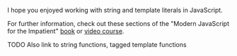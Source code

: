 I hope you enjoyed working with string and template literals in JavaScript. 

For further information, check out these sections of the "Modern JavaScript for the Impatient" [book](https://learning.oreilly.com/library/view/Modern+JavaScript+for+the+Impatient/9780136502166/ch01.xhtml#ch01lev1sec10) or [video course](https://learning.oreilly.com/videos/modern-javascript-for/9780135812778/9780135812778-MJSI_01_01_04). 

TODO Also link to string functions, tagged template functions

